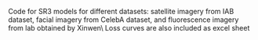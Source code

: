 Code for SR3 models for different datasets: satellite imagery from IAB dataset, facial imagery from CelebA dataset, and fluorescence imagery from lab obtained by Xinwen\\
Loss curves are also included as excel sheet
